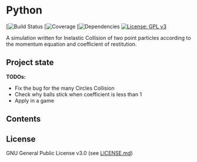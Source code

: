 # Python

[![Build Status](https://img.shields.io/appveyor/ci/gruntjs/grunt.svg)
[![Coverage](https://img.shields.io/azure-devops/coverage/swellaby/opensource/25.svg)
[![Dependencies](https://img.shields.io/david/expressjs/express.svg)
[![License: GPL v3](https://img.shields.io/badge/License-GPLv3-blue.svg)](https://www.gnu.org/licenses/gpl-3.0)

A simulation written for Inelastic Collision of two point particles according to the momentum equation and coefficient of restitution.

Project state
-------------
**TODOs:**
* Fix the bug for the many Circles Collision
* Check why balls stick when coefficient is less than 1
* Apply in a game

Contents
--------


License
-------
GNU General Public License v3.0 (see [LICENSE.md](https://github.com/reyfrancis/Inelastic-Collision-Balls/blob/master/LICENSE))
